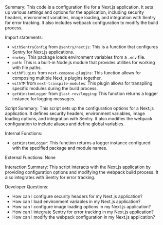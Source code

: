 Summary:
This code is a configuration file for a Next.js application. It sets up various settings and options for the application, including security headers, environment variables, image loading, and integration with Sentry for error tracking. It also includes webpack configuration to modify the build process.

Import statements:
- `withSentryConfig` from `@sentry/nextjs`: This is a function that configures Sentry for Next.js applications.
- `envkey`: This package loads environment variables from a `.env` file.
- `path`: This is a built-in Node.js module that provides utilities for working with file paths.
- `withPlugins` from `next-compose-plugins`: This function allows for composing multiple Next.js plugins together.
- `withTM` from `next-transpile-modules`: This plugin allows for transpiling specific modules during the build process.
- `getWinstonLogger` from `@last-rev/logging`: This function returns a logger instance for logging messages.

Script Summary:
This script sets up the configuration options for a Next.js application. It defines security headers, environment variables, image loading options, and integration with Sentry. It also modifies the webpack configuration to include aliases and define global variables.

Internal Functions:
- `getWinstonLogger`: This function returns a logger instance configured with the specified package and module names.

External Functions:
None

Interaction Summary:
This script interacts with the Next.js application by providing configuration options and modifying the webpack build process. It also integrates with Sentry for error tracking.

Developer Questions:
- How can I configure security headers for my Next.js application?
- How can I load environment variables in my Next.js application?
- How can I configure image loading options in my Next.js application?
- How can I integrate Sentry for error tracking in my Next.js application?
- How can I modify the webpack configuration in my Next.js application?